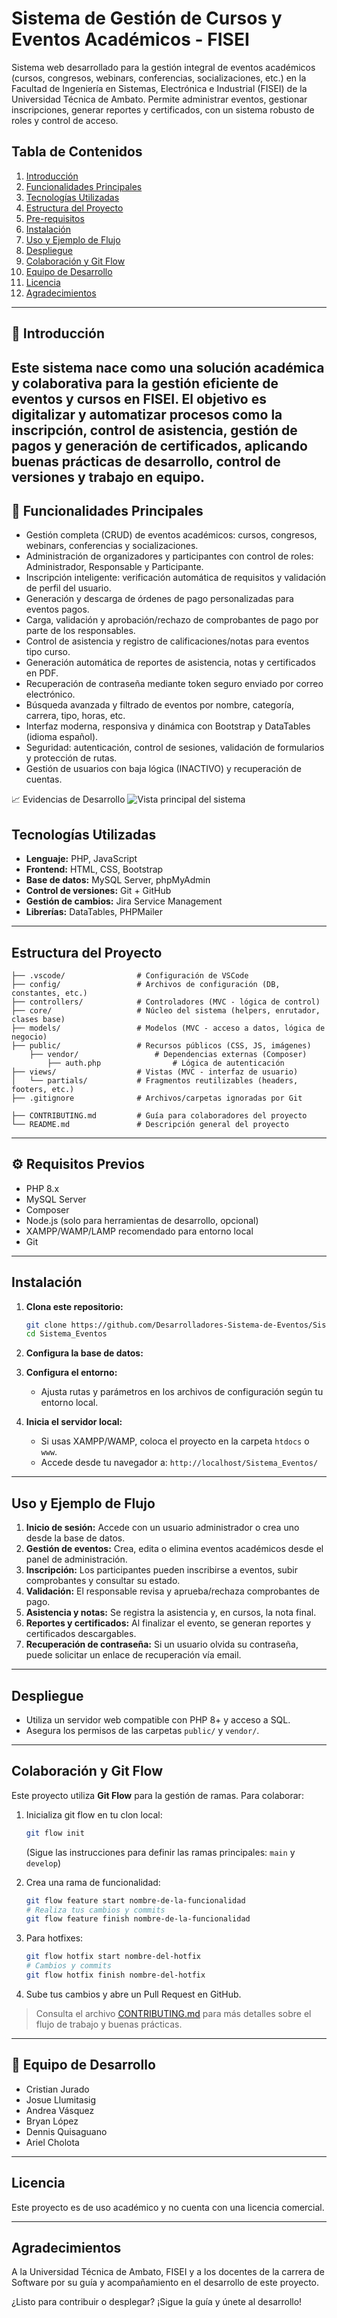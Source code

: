 # Sistema de Gestión de Cursos y Eventos Académicos - FISEI
Sistema web desarrollado para la gestión integral de eventos académicos (cursos, congresos, webinars, conferencias, socializaciones, etc.) en la Facultad de Ingeniería en Sistemas, Electrónica e Industrial (FISEI) de la Universidad Técnica de Ambato. Permite administrar eventos, gestionar inscripciones, generar reportes y certificados, con un sistema robusto de roles y control de acceso.
## Tabla de Contenidos
1. [Introducción](#introducción-general)
2. [Funcionalidades Principales](#funcionalidades-principales)
3. [Tecnologías Utilizadas](#tecnologías-utilizadas)
4. [Estructura del Proyecto](#estructura-del-proyecto)
5. [Pre-requisitos](#pre-requisitos)
6. [Instalación](#instalación)
7. [Uso y Ejemplo de Flujo](#uso-y-ejemplo-de-flujo)
8. [Despliegue](#despliegue)
9. [Colaboración y Git Flow](#colaboración-y-git-flow)
10. [Equipo de Desarrollo](#autores)
11. [Licencia](#licencia)
12. [Agradecimientos](#agradecimientos)

---

## 📝 Introducción
Este sistema nace como una solución académica y colaborativa para la gestión eficiente de eventos y cursos en FISEI. El objetivo es digitalizar y automatizar procesos como la inscripción, control de asistencia, gestión de pagos y generación de certificados, aplicando buenas prácticas de desarrollo, control de versiones y trabajo en equipo.
---

## 🚀 Funcionalidades Principales

- Gestión completa (CRUD) de eventos académicos: cursos, congresos, webinars, conferencias y socializaciones.
- Administración de organizadores y participantes con control de roles: Administrador, Responsable y Participante.
- Inscripción inteligente: verificación automática de requisitos y validación de perfil del usuario.
- Generación y descarga de órdenes de pago personalizadas para eventos pagos.
- Carga, validación y aprobación/rechazo de comprobantes de pago por parte de los responsables.
- Control de asistencia y registro de calificaciones/notas para eventos tipo curso.
- Generación automática de reportes de asistencia, notas y certificados en PDF.
- Recuperación de contraseña mediante token seguro enviado por correo electrónico.
- Búsqueda avanzada y filtrado de eventos por nombre, categoría, carrera, tipo, horas, etc.
- Interfaz moderna, responsiva y dinámica con Bootstrap y DataTables (idioma español).
- Seguridad: autenticación, control de sesiones, validación de formularios y protección de rutas.
- Gestión de usuarios con baja lógica (INACTIVO) y recuperación de cuentas.

📈 Evidencias de Desarrollo
![Vista principal del sistema](./public/img/Evidencia.png)

## Tecnologías Utilizadas
- **Lenguaje:** PHP, JavaScript
- **Frontend:** HTML, CSS, Bootstrap
- **Base de datos:** MySQL Server, phpMyAdmin
- **Control de versiones:** Git + GitHub
- **Gestión de cambios:** Jira Service Management
- **Librerías:** DataTables, PHPMailer

---

## Estructura del Proyecto

```
├── .vscode/                # Configuración de VSCode
├── config/                 # Archivos de configuración (DB, constantes, etc.)
├── controllers/            # Controladores (MVC - lógica de control)
├── core/                   # Núcleo del sistema (helpers, enrutador, clases base)
├── models/                 # Modelos (MVC - acceso a datos, lógica de negocio)
├── public/                 # Recursos públicos (CSS, JS, imágenes)
    ├── vendor/                 # Dependencias externas (Composer)
        ├── auth.php                # Lógica de autenticación
├── views/                  # Vistas (MVC - interfaz de usuario)
│   └── partials/           # Fragmentos reutilizables (headers, footers, etc.)
├── .gitignore              # Archivos/carpetas ignoradas por Git

├── CONTRIBUTING.md         # Guía para colaboradores del proyecto
└── README.md               # Descripción general del proyecto
```

---

## ⚙️ Requisitos Previos
- PHP 8.x
- MySQL Server
- Composer
- Node.js (solo para herramientas de desarrollo, opcional)
- XAMPP/WAMP/LAMP recomendado para entorno local
- Git


---

## Instalación

1. **Clona este repositorio:**
   ```bash
   git clone https://github.com/Desarrolladores-Sistema-de-Eventos/Sistema_Eventos.git
   cd Sistema_Eventos
   ```

2. **Configura la base de datos:**
 
3. **Configura el entorno:**
   - Ajusta rutas y parámetros en los archivos de configuración según tu entorno local.
4. **Inicia el servidor local:**
   - Si usas XAMPP/WAMP, coloca el proyecto en la carpeta `htdocs` o `www`.
   - Accede desde tu navegador a: `http://localhost/Sistema_Eventos/`

---

## Uso y Ejemplo de Flujo

1. **Inicio de sesión:** Accede con un usuario administrador o crea uno desde la base de datos.
2. **Gestión de eventos:** Crea, edita o elimina eventos académicos desde el panel de administración.
3. **Inscripción:** Los participantes pueden inscribirse a eventos, subir comprobantes y consultar su estado.
4. **Validación:** El responsable revisa y aprueba/rechaza comprobantes de pago.
5. **Asistencia y notas:** Se registra la asistencia y, en cursos, la nota final.
6. **Reportes y certificados:** Al finalizar el evento, se generan reportes y certificados descargables.
7. **Recuperación de contraseña:** Si un usuario olvida su contraseña, puede solicitar un enlace de recuperación vía email.



---

## Despliegue

- Utiliza un servidor web compatible con PHP 8+ y acceso a SQL.
- Asegura los permisos de las carpetas `public/` y `vendor/`.

---

## Colaboración y Git Flow

Este proyecto utiliza **Git Flow** para la gestión de ramas. Para colaborar:

1. Inicializa git flow en tu clon local:
   ```bash
   git flow init
   ```
   (Sigue las instrucciones para definir las ramas principales: `main` y `develop`)

2. Crea una rama de funcionalidad:
   ```bash
   git flow feature start nombre-de-la-funcionalidad
   # Realiza tus cambios y commits
   git flow feature finish nombre-de-la-funcionalidad
   ```

3. Para hotfixes:
   ```bash
   git flow hotfix start nombre-del-hotfix
   # Cambios y commits
   git flow hotfix finish nombre-del-hotfix
   ```

4. Sube tus cambios y abre un Pull Request en GitHub.

> Consulta el archivo [CONTRIBUTING.md](CONTRIBUTING.md) para más detalles sobre el flujo de trabajo y buenas prácticas.

---

## 👥 Equipo de Desarrollo

- Cristian Jurado
- Josue Llumitasig
- Andrea Vásquez
- Bryan López
- Dennis Quisaguano
- Ariel Cholota

---

## Licencia
Este proyecto es de uso académico y no cuenta con una licencia comercial.

---

## Agradecimientos
A la Universidad Técnica de Ambato, FISEI y a los docentes de la carrera de Software por su guía y acompañamiento en el desarrollo de este proyecto.

¿Listo para contribuir o desplegar? ¡Sigue la guía y únete al desarrollo!
